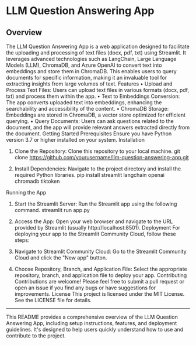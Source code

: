 # LLM Question Answering App

## Overview
The LLM Question Answering App is a web application designed to facilitate the uploading and processing of text files (docx, pdf, txt) using Streamlit. It leverages advanced technologies such as LangChain, Large Language Models (LLM), ChromaDB, and Azure OpenAI to convert text into embeddings and store them in ChromaDB. This enables users to query documents for specific information, making it an invaluable tool for extracting insights from large volumes of text.
Features
•	Upload and Process Text Files: Users can upload text files in various formats (docx, pdf, txt) and process them within the app.
•	Text to Embeddings Conversion: The app converts uploaded text into embeddings, enhancing the searchability and accessibility of the content.
•	ChromaDB Storage: Embeddings are stored in ChromaDB, a vector store optimized for efficient querying.
•	Query Documents: Users can ask questions related to the document, and the app will provide relevant answers extracted directly from the document.
Getting Started
Prerequisites
Ensure you have Python version 3.7 or higher installed on your system.
Installation
1.	Clone the Repository: Clone this repository to your local machine.
git clone https://github.com/yourusername/llm-question-answering-app.git


2.	Install Dependencies: Navigate to the project directory and install the required Python libraries.
pip install streamlit langchain openai chromadb tiktoken


Running the App
1.	Start the Streamlit Server: Run the Streamlit app using the following command.
streamlit run app.py


2.	Access the App: Open your web browser and navigate to the URL provided by Streamlit (usually http://localhost:8501).
Deployment
For deploying your app to the Streamlit Community Cloud, follow these steps:
1.	Navigate to Streamlit Community Cloud: Go to the Streamlit Community Cloud and click the "New app" button.
2.	Choose Repository, Branch, and Application File: Select the appropriate repository, branch, and application file to deploy your app.
Contributing
Contributions are welcome! Please feel free to submit a pull request or open an issue if you find any bugs or have suggestions for improvements.
License
This project is licensed under the MIT License. See the LICENSE file for details.
________________________________________
This README provides a comprehensive overview of the LLM Question Answering App, including setup instructions, features, and deployment guidelines. It's designed to help users quickly understand how to use and contribute to the project.

